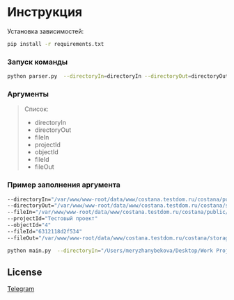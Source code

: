# Инструкция

Установка зависимостей:

```bash
pip install -r requirements.txt
```

### Запуск команды

```bash
python parser.py  --directoryIn=directoryIn --directoryOut=directoryOut --fileIn="/Users/meryzhanybekova/Desktop/Work Project/parsing_files/constant/pdf/1109-12-ОВ1.pdf" --fileOut=test.xml
```

### Аргументы
> Список: <br>
> * directoryIn
> * directoryOut
> * fileIn
> * projectId
> * objectId
> * fileId
> * fileOut

### Пример заполнения аргумента
```bash
--directoryIn="/var/www/www-root/data/www/costana.testdom.ru/costana/public/storage/projects/4/Тестовый проект####1662128525####6312118d30074"
--directoryOut="/var/www/www-root/data/www/costana.testdom.ru/costana/storage/app/public/projects/4/specification/Тестовый проект"
--fileIn="/var/www/www-root/data/www/costana.testdom.ru/costana/public/storage/projects/4/Тестовый проект####1662128525####6312118d30074/266AR-16-(266AR-СПД2-16)-ЧС####1662128525####6312118d2f534.pdf" 
--projectId="Тестовый проект"
--objectId="4" 
--fileId="6312118d2f534" 
--fileOut="/var/www/www-root/data/www/costana.testdom.ru/costana/storage/app/public/projects/4/specification/Тестовый проект/6312118d2f534.xml"
```

```bash
python main.py  --directoryIn="/Users/meryzhanybekova/Desktop/Work Project/parsing_files/directoryIn" --directoryOut="/Users/meryzhanybekova/Desktop/Work Project/parsing_files/directoryOut" --fileOut="/Users/meryzhanybekova/Desktop/Work Project/parsing_files/directoryOut/test.xml" --fileIn="/Users/meryzhanybekova/Desktop/Work Project/parsing_files/constant/pdf/1109-27-ОВ1.pdf"
```

## License

[Telegram](https://t.me/baha996)